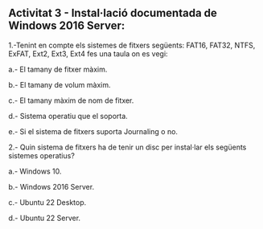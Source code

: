 ## Activitat 3 - Instal·lació documentada de Windows 2016 Server:

1.-Tenint en compte els sistemes de fitxers següents: FAT16, FAT32, NTFS, ExFAT, Ext2, Ext3, Ext4 fes una taula on es vegi:

a.- El tamany de fitxer màxim.

b.- El tamany de volum màxim.

c.- El tamany màxim de nom de fitxer.

d.- Sistema operatiu que el soporta.

e.- Si el sistema de fitxers suporta Journaling o no.

2.- Quin sistema de fitxers ha de tenir un disc per instal·lar els següents sistemes operatius?

a.- Windows 10.

b.- Windows 2016 Server.

c.- Ubuntu 22 Desktop.

d.- Ubuntu 22 Server.
